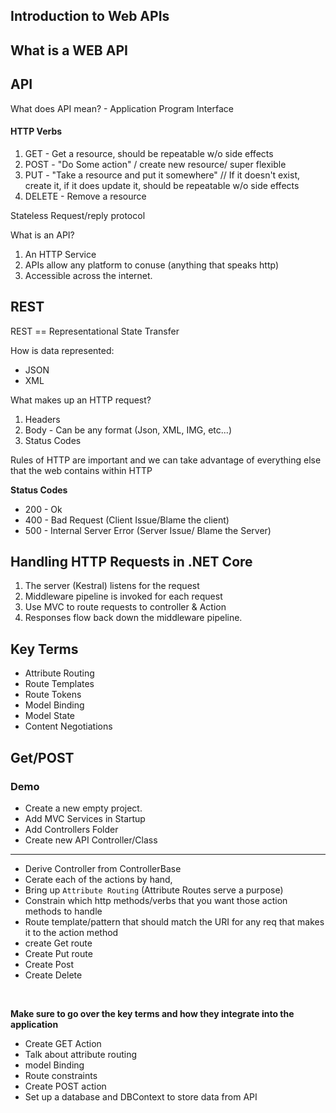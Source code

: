 ## Introduction to Web APIs

## What is a WEB API

## API
What does API mean? - Application Program Interface

#### HTTP Verbs
1. GET - Get a resource, should be repeatable w/o side effects
1. POST - "Do Some action" / create new resource/ super flexible
1. PUT - "Take a resource and put it somewhere" // If it doesn't exist, create it, if it does update it, should be repeatable w/o side effects 
1. DELETE - Remove a resource

Stateless Request/reply protocol

What is an API?
1. An HTTP Service
1. APIs allow any platform to conuse (anything that speaks http)
1. Accessible across the internet. 

## REST

REST == Representational State Transfer <br />

How is data represented:
- JSON
- XML

What makes up an HTTP request?
1. Headers
1. Body - Can be any format (Json, XML, IMG, etc...)
1. Status Codes

Rules of HTTP are important and we can take advantage of everything else that the web contains within HTTP

**Status Codes** 
- 200 - Ok
- 400 - Bad Request (Client Issue/Blame the client)
- 500 - Internal Server Error (Server Issue/ Blame the Server)


## Handling HTTP Requests in .NET Core
1. The server (Kestral) listens for the request
1. Middleware pipeline is invoked for each request
1. Use MVC to route requests to controller & Action
1. Responses flow back down the middleware pipeline. 

## Key Terms
- Attribute Routing
- Route Templates
- Route Tokens
- Model Binding
- Model State
- Content Negotiations


## Get/POST

### Demo
- Create a new empty project. 
- Add MVC Services in Startup
- Add Controllers Folder
- Create new API Controller/Class
----------
- Derive Controller from ControllerBase
- Cerate each of the actions by hand, 
- Bring up `Attribute Routing` (Attribute Routes serve a purpose)
- Constrain which http methods/verbs that you want those action methods to handle
- Route template/pattern that should match the URI for any req that makes it to the action method
- create Get route
- Create Put route
- Create Post
- Create Delete

<br />

**Make sure to go over the key terms and how they integrate into the application**

- Create GET Action
- Talk about attribute routing
- model Binding
- Route constraints
- Create POST action
- Set up a database and DBContext to store data from API
